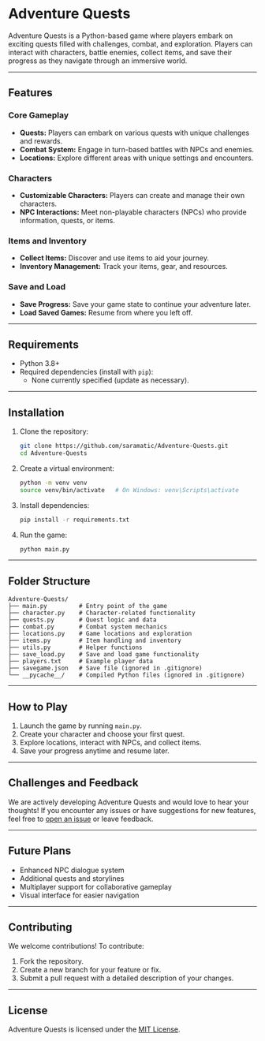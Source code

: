 # Adventure Quests

Adventure Quests is a Python-based game where players embark on exciting quests filled with challenges, combat, and exploration. Players can interact with characters, battle enemies, collect items, and save their progress as they navigate through an immersive world.

---

## Features

### Core Gameplay
- **Quests:** Players can embark on various quests with unique challenges and rewards.
- **Combat System:** Engage in turn-based battles with NPCs and enemies.
- **Locations:** Explore different areas with unique settings and encounters.

### Characters
- **Customizable Characters:** Players can create and manage their own characters.
- **NPC Interactions:** Meet non-playable characters (NPCs) who provide information, quests, or items.

### Items and Inventory
- **Collect Items:** Discover and use items to aid your journey.
- **Inventory Management:** Track your items, gear, and resources.

### Save and Load
- **Save Progress:** Save your game state to continue your adventure later.
- **Load Saved Games:** Resume from where you left off.

---

## Requirements

- Python 3.8+
- Required dependencies (install with `pip`):
  - None currently specified (update as necessary).

---

## Installation

1. Clone the repository:
   ```bash
   git clone https://github.com/saramatic/Adventure-Quests.git
   cd Adventure-Quests
   ```

2. Create a virtual environment:
   ```bash
   python -m venv venv
   source venv/bin/activate   # On Windows: venv\Scripts\activate
   ```

3. Install dependencies:
   ```bash
   pip install -r requirements.txt
   ```

4. Run the game:
   ```bash
   python main.py
   ```

---

## Folder Structure

```plaintext
Adventure-Quests/
├── main.py         # Entry point of the game
├── character.py    # Character-related functionality
├── quests.py       # Quest logic and data
├── combat.py       # Combat system mechanics
├── locations.py    # Game locations and exploration
├── items.py        # Item handling and inventory
├── utils.py        # Helper functions
├── save_load.py    # Save and load game functionality
├── players.txt     # Example player data
├── savegame.json   # Save file (ignored in .gitignore)
└── __pycache__/    # Compiled Python files (ignored in .gitignore)
```

---

## How to Play

1. Launch the game by running `main.py`.
2. Create your character and choose your first quest.
3. Explore locations, interact with NPCs, and collect items.
4. Save your progress anytime and resume later.

---

## Challenges and Feedback
We are actively developing Adventure Quests and would love to hear your thoughts! If you encounter any issues or have suggestions for new features, feel free to [open an issue](https://github.com/saramatic/Adventure-Quests/issues) or leave feedback.

---

## Future Plans
- Enhanced NPC dialogue system
- Additional quests and storylines
- Multiplayer support for collaborative gameplay
- Visual interface for easier navigation

---

## Contributing

We welcome contributions! To contribute:
1. Fork the repository.
2. Create a new branch for your feature or fix.
3. Submit a pull request with a detailed description of your changes.

---

## License

Adventure Quests is licensed under the [MIT License](LICENSE).

